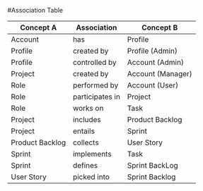 #Association Table

| Concept A       | Association     | Concept B         |
|-----------------|-----------------|-------------------|
| Account         | has             | Profile           |
| Profile         | created by      | Profile (Admin)   |
| Profile         | controlled by   | Account (Admin)   |
| Project         | created by      | Account (Manager) |
| Role            | performed by    | Account (User)    |
| Role            | participates in | Project           |
| Role            | works on        | Task              |
| Project         | includes        | Product Backlog   |
| Project         | entails         | Sprint            |
| Product Backlog | collects        | User Story        |
| Sprint          | implements      | Task              |
| Sprint          | defines         | Sprint BackLog    |
| User Story      | picked into     | Sprint Backlog    |
